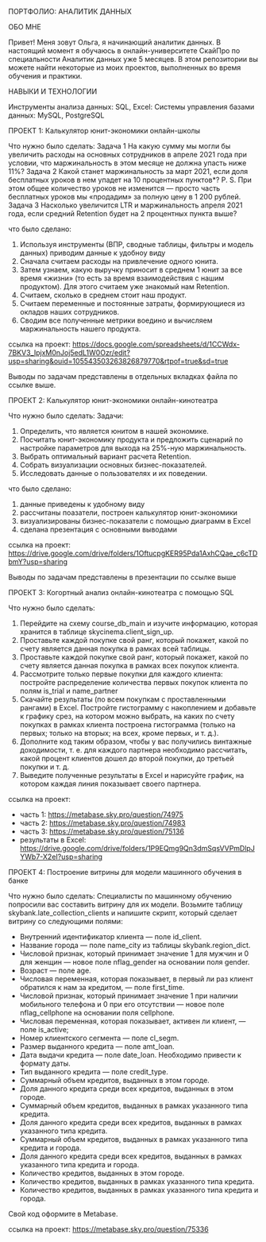 ПОРТФОЛИО: АНАЛИТИК ДАННЫХ

ОБО МНЕ

Привет! Меня зовут Ольга, я начинающий аналитик данных. В настоящий момент я обучаюсь в онлайн-университете СкайПро по специальности Аналитик данных уже 5 месяцев. В этом репозитории вы можете найти некоторые из моих проектов, выполненных во время обучения и практики.

НАВЫКИ И ТЕХНОЛОГИИ

Инструменты анализа данных: SQL, Excel:
Системы управления базами данных: MySQL, PostgreSQL

ПРОЕКТ 1: Калькулятор юнит-экономики онлайн-школы

Что нужно было сделать:
Задача 1
На какую сумму мы могли бы увеличить расходы на основных сотрудников в апреле 2021 года при условии, что маржинальность в этом месяце не должна упасть ниже 11%?
Задача 2
Какой станет маржинальность за март 2021, если доля бесплатных уроков в нем упадет на 10 процентных пунктов*?
P. S. При этом общее количество уроков не изменится — просто часть бесплатных уроков мы «продадим» за полную цену в 1 200 рублей.
Задача 3
Насколько увеличится LTR и маржинальность апреля 2021 года, если средний Retention будет на 2 процентных пункта выше?

что было сделано:
1. Используя инструменты (ВПР, сводные таблицы, фильтры и модель данных) приводим данные к удобноу виду
2. Сначала считаем расходы на привлечение одного юнита.  
3. Затем узнаем, какую выручку приносит в среднем 1 юнит за все время «жизни» (то есть за время взаимодействия с нашим продуктом). Для этого считаем уже знакомый нам Retention. 
4. Считаем, сколько в среднем стоит наш продукт. 
5. Считаем переменные и постоянные затраты, формирующиеся из окладов наших сотрудников.
6. Сводим все полученные метрики воедино и вычисляем маржинальность нашего продукта.
   
ссылка на проект:
https://docs.google.com/spreadsheets/d/1CCWdx-7BKV3_IpjxM0nJoj5edL1W0Ozr/edit?usp=sharing&ouid=105543503263826879770&rtpof=true&sd=true

Выводы по задачам представлены в отдельных вкладках файла по ссылке выше.

ПРОЕКТ 2: Калькулятор юнит-экономики онлайн-кинотеатра

Что нужно было сделать:
Задачи:
1. Определить, что является юнитом в нашей экономике.
2. Посчитать юнит-экономику продукта и предложить сценарий по настройке параметров для выхода на 25%-ную маржинальность.
3. Выбрать оптимальный вариант расчета Retention. 
4. Собрать визуализации основных бизнес-показателей.
5. Исследовать данные о пользователях и их поведении.

что было сделано:
1. данные приведены к удобному виду
2. рассчитаны поазатели, построен калькулятор юнит-экономики
3. визуализированы бизнес-показатели с помощью диаграмм в Excel
4. сделана презентация с основными выводами

ссылка на проект:
https://drive.google.com/drive/folders/1OftucpgKER95Pda1AxhCQae_c6cTDbmY?usp=sharing

Выводы по задачам представлены в презентации по ссылке выше

ПРОЕКТ 3: Когортный анализ онлайн-кинотеатра с помощью SQL

Что нужно было сделать:
1. Перейдите на схему course_db_main и изучите информацию, которая хранится в таблице skycinema.client_sign_up. 
2. Проставьте каждой покупке свой ранг, который покажет, какой по счету является данная покупка в рамках всей таблицы.
3. Проставьте каждой покупке свой ранг, который покажет, какой по счету является данная покупка в рамках всех покупок клиента.
4. Рассмотрите только первые покупки для каждого клиента: постройте распределение количества первых покупок клиента по полям is_trial и name_partner
5. Скачайте результаты (по всем покупкам с проставленными рангами) в Excel. Постройте гистограмму с накоплением и добавьте к графику срез, на котором можно выбрать, на каких по счету покупках в рамках клиента построена гистограмма (только на первых; только на вторых; на всех, кроме первых, и т. д.).
6. Дополните код таким образом, чтобы у вас получились винтажные доходимости, т. е. для каждого партнера необходимо рассчитать, какой процент клиентов дошел до второй покупки, до третьей покупки и т. д.
7. Выведите полученные результаты в Excel и нарисуйте график, на котором каждая линия показывает своего партнера.

ссылка на проект:
- часть 1: https://metabase.sky.pro/question/74975
- часть 2: https://metabase.sky.pro/question/74983
- часть 3: https://metabase.sky.pro/question/75136
- результаты в Excel: https://drive.google.com/drive/folders/1P9EQmg9Qn3dmSqsVVPmDlpJYWb7-X2eI?usp=sharing
   
ПРОЕКТ 4: Построение витрины для модели машинного обучения в банке

Что нужно было сделать:
Специалисты по машинному обучению попросили вас составить витрину для их модели.
Возьмите таблицу skybank.late_collection_clients и напишите скрипт, который сделает витрину со следующими полями:
- Внутренний идентификатор клиента — поле id_client.
- Название города — поле name_city из таблицы skybank.region_dict.
- Числовой признак, который принимает значение 1 для мужчин и 0 для женщин — новое поле nflag_gender на основании поля gender.
- Возраст — поле age.
- Числовая переменная, которая показывает, в первый ли раз клиент обратился к нам за кредитом, — поле first_time.
- Числовой признак, который принимает значение 1 при наличии мобильного телефона и 0 при его отсутствии — новое поле nflag_cellphone на основании поля cellphone.
- Числовая переменная, которая показывает, активен ли клиент, — поле is_active;
- Номер клиентского сегмента — поле cl_segm.
- Размер выданного кредита — поле amt_loan.
- Дата выдачи кредита — поле date_loan. Необходимо привести к формату даты.
- Тип выданного кредита — поле credit_type.
- Суммарный объем кредитов, выданных в этом городе.
- Доля данного кредита среди всех кредитов, выданных в этом городе.
- Суммарный объем кредитов, выданных в рамках указанного типа кредита.
- Доля данного кредита среди всех кредитов, выданных в рамках указанного типа кредита.
- Суммарный объем кредитов, выданных в рамках указанного типа кредита и города.
- Доля данного кредита среди всех кредитов, выданных в рамках указанного типа кредита и города.
- Количество кредитов, выданных в этом городе.
- Количество кредитов, выданных в рамках указанного типа кредита.
- Количество кредитов, выданных в рамках указанного типа кредита и города.

Свой код оформите в Metabase.

ссылка на проект: https://metabase.sky.pro/question/75336
